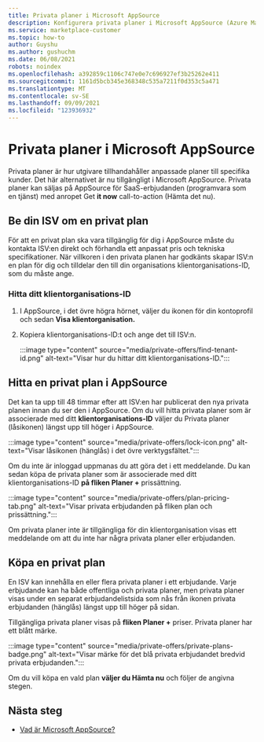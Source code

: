 ```yaml
---
title: Privata planer i Microsoft AppSource
description: Konfigurera privata planer i Microsoft AppSource (Azure Marketplace).
ms.service: marketplace-customer
ms.topic: how-to
author: Guyshu
ms.author: gushuchm
ms.date: 06/08/2021
robots: noindex
ms.openlocfilehash: a392859c1106c747e0e7c696927ef3b25262e411
ms.sourcegitcommit: 1161d5bcb345e368348c535a7211f0d353c5a471
ms.translationtype: MT
ms.contentlocale: sv-SE
ms.lasthandoff: 09/09/2021
ms.locfileid: "123936932"
---
```

# <a name="private-plans-in-microsoft-appsource"></a>Privata planer i Microsoft AppSource

Privata planer är hur utgivare tillhandahåller anpassade planer till specifika kunder. Det här alternativet är nu tillgängligt i Microsoft AppSource. Privata planer kan säljas på AppSource för SaaS-erbjudanden (programvara som en tjänst) med anropet Get **it now** call-to-action (Hämta det nu).

## <a name="ask-your-isv-for-a-private-plan"></a>Be din ISV om en privat plan

För att en privat plan ska vara tillgänglig för dig i AppSource måste du kontakta ISV:en direkt och förhandla ett anpassat pris och tekniska specifikationer. När villkoren i den privata planen har godkänts skapar ISV:n en plan för dig och tilldelar den till din organisations klientorganisations-ID, som du måste ange.

### <a name="finding-your-tenant-id"></a>Hitta ditt klientorganisations-ID

1. I AppSource, i det övre högra hörnet, väljer du ikonen för din kontoprofil och sedan **Visa klientorganisation.**
2. Kopiera klientorganisations-ID:t och ange det till ISV:n.

    :::image type="content" source="media/private-offers/find-tenant-id.png" alt-text="Visar hur du hittar ditt klientorganisations-ID.":::

## <a name="find-a-private-plan-in-appsource"></a>Hitta en privat plan i AppSource

Det kan ta upp till 48 timmar efter att ISV:en har publicerat den nya privata planen innan du ser den i AppSource. Om du vill hitta privata planer som är associerade med ditt **klientorganisations-ID** väljer du Privata planer (låsikonen) längst upp till höger i AppSource.

:::image type="content" source="media/private-offers/lock-icon.png" alt-text="Visar låsikonen (hänglås) i det övre verktygsfältet.":::

Om du inte är inloggad uppmanas du att göra det i ett meddelande. Du kan sedan köpa de privata planer som är associerade med ditt klientorganisations-ID **på fliken Planer +** prissättning.

:::image type="content" source="media/private-offers/plan-pricing-tab.png" alt-text="Visar privata erbjudanden på fliken plan och prissättning.":::

Om privata planer inte är tillgängliga för din klientorganisation visas ett meddelande om att du inte har några privata planer eller erbjudanden.

## <a name="purchase-a-private-plan"></a>Köpa en privat plan

En ISV kan innehålla en eller flera privata planer i ett erbjudande. Varje erbjudande kan ha både offentliga och privata planer, men privata planer visas under en separat erbjudandelistsida som nås från ikonen privata erbjudanden (hänglås) längst upp till höger på sidan.

Tillgängliga privata planer visas på **fliken Planer +** priser. Privata planer har ett blått märke.

:::image type="content" source="media/private-offers/private-plans-badge.png" alt-text="Visar märke för det blå privata erbjudandet bredvid privata erbjudanden.":::

Om du vill köpa en vald plan **väljer du Hämta nu** och följer de angivna stegen.

## <a name="next-steps"></a>Nästa steg

- [Vad är Microsoft AppSource?](appsource-overview.md)
